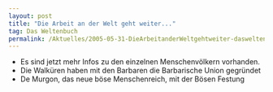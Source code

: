 ```yaml
---
layout: post
title: "Die Arbeit an der Welt geht weiter..."
tag: Das Weltenbuch
permalink: /Aktuelles/2005-05-31-DieArbeitanderWeltgehtweiter-dasweltenbuch
---
```


- Es sind jetzt mehr Infos zu den einzelnen Menschenvölkern vorhanden.
- Die Walküren haben mit den Barbaren die Barbarische Union gegründet
- De Murgon, das neue böse Menschenreich, mit der Bösen Festung



